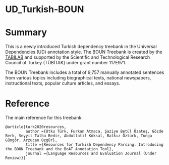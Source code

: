 # UD_Turkish-BOUN

# Summary

This is a newly introduced Turkish dependency treebank in the Universal Dependencies (UD) annotation style. The BOUN Treebank is created by the [TABILAB](http://http://tabilab.cmpe.boun.edu.tr/) and supported by the Scientific and Technological Research Council of Turkey (TÜBİTAK) under grant number 117E971. 

The BOUN Treebank includes a total of 9,757 manually annotated sentences from various topics including biographical texts, national newspapers, instructional texts, popular culture articles, and essays. 

# Reference

The main reference for this treebank:

```
@article{turk2020resources,
         author ={Utku Türk, Furkan Atmaca, Şaziye Betül Özateş, Gözde Berk, Seyyit Talha Bedir, Abdullatif Köksal, Balkız Öztürk, Tunga Güngör, Arzucan Özgür},
         title ={Resources for Turkish Dependency Parsing: Introducing the BOUN Treebank and the BoAT Annotation Tool},
         journal ={Language Resources and Evaluation Journal (Under Review)}}
```
